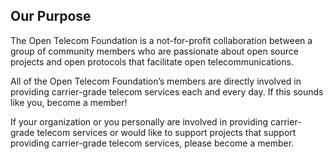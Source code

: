## Our Purpose ##

The Open Telecom Foundation is a not-for-profit collaboration between a group of community members who are passionate about open source projects and open protocols that facilitate open telecommunications.

All of the Open Telecom Foundation’s members are directly involved in providing carrier-grade telecom services each and every day. If this sounds like you, become a member!

If your organization or you personally are involved in providing carrier-grade telecom services or would like to support projects that support providing carrier-grade telecom services, please become a member.
